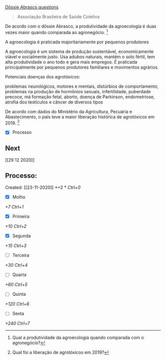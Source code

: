 [Dôssie Abrasco questions](D%C3%B4ssie%20Abrasco%20questions.md)

> Associação Brasileira de Saúde Coletiva

De acordo com o dôssie Abrasco, a produtividade da agroecologia é duas vezes maior quando comparada ao agronegócio. [^2]

[^2]: Qual a produtividade da agroecologia quando comparada com o agronegócio?

A agroecologia é praticada majoritariamente por pequenos produtores

A agroecologia é um sistema de produção sustentável, economicamente viável e socialmente justo. Usa adubos naturais, mantém o solo fértil, tem alta produtividade o ano todo e gera mais empregos. É praticada principalmente por pequenos produtores familiares e movimentos agrários.

Potenciais doenças dos agrotóxicos:

problemas neurológicos, motores e mentais, distúrbios de comportamento, problemas na produção de hormônios sexuais, infertilidade, puberdade precoce, má formação fetal, aborto, doença de Parkinson, endometriose, atrofia dos testículos e câncer de diversos tipos

De acordo com dados do Ministério da Agricultura, Pecuária e Abastecimento, o país teve a maior liberação histórica de agrotóxicos em 2019. [^1]

[^1]: Qual foi a liberação de agrotóxicos em 2019?


- [x] Processo

## Next
[[29 12 2020]]
## Processo:
Created: [[23-11-2020]]
*+2 *  *Ctrl+0*
- [x] Molho  

*+7*  *Ctrl+1*

- [x] Primeira 

*+10*  *Ctrl+2*

- [x] Segunda

*+15*  *Ctrl+3*

- [ ] Terceira 

*+30*  *Ctrl+4*

- [ ] Quarta 

*+60*  *Ctrl+5*

- [ ] Quinta 

*+120*  *Ctrl+6*

- [ ] Sexta 

*+240*  *Ctrl+7*